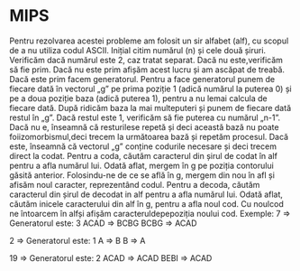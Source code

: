 # MIPS
Pentru rezolvarea acestei probleme am folosit un sir alfabet (alf), cu scopul de a nu utiliza codul ASCII. Inițial citim numărul (n) și cele două șiruri. Verificăm dacă numărul este 2, caz tratat separat. Dacă nu este,verificăm să fie prim. Dacă nu este prim afișăm acest lucru și am ascăpat de treabă. Dacă este prim facem generatorul. Pentru a face generatorul punem de fiecare dată în vectorul „g” pe prima poziție 1 (adică numărul la puterea 0) și pe a doua poziție baza (adică puterea 1), pentru a nu lemai calcula de fiecare dată.  După ridicăm baza la mai multeputeri și punem de fiecare dată restul în „g”. Dacă restul este 1, verificăm să fie puterea cu numărul „n-1”. Dacă nu e, înseamnă că resturilese repetă și deci această bază nu poate foiizomorbismul,deci trecem la următoarea bază și repetăm procesul. Dacă este, înseamnă că vectorul „g” conține codurile necesare și deci trecem direct la codat. 
Pentru a coda, căutăm caracterul din șirul de codat în alf pentru a afla numărul lui. Odată aflat, mergem în g pe poziția contorului găsită anterior. Folosindu-ne de ce se află în g, mergem din nou în afl și afisăm noul caracter, reprezentând codul.
Pentru a decoda, căutăm caracterul din șirul de decodat in alf pentru a afla numărul lui. Odată aflat, căutăm inicele caracterului din alf în g, pentru  a afla noul cod. Cu noulcod ne întoarcem în alfși afișăm caracteruldepepoziția noului cod.
Exemple: 
 7	=> Generatorul este: 3
 ACAD	=> BCBG
BCBG	=> ACAD

2	=> Generatorul este: 1
A	=> B
B	=> A

19	=> Generatorul este: 2
ACAD	=> ACAD
BEBI	=> ACAD
